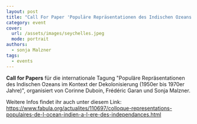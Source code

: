 ```yaml
---
layout: post
title: "Call For Paper 'Populäre Repräsentationen des Indischen Ozeans im Kontext der Dekolonisierung (1950er bis 1970er Jahre)''"
category: event
cover:
  url: /assets/images/seychelles.jpeg
  mode: portrait
authors:
  - sonja Malzner
tags:
  - events
---
```


**Call for Papers** für die internationale Tagung "Populäre Repräsentationen des Indischen Ozeans im Kontext der Dekolonisierung (1950er bis 1970er Jahre)", organisiert von Corinne Duboin, Frédéric Garan und Sonja Malzner.


<!-- more -->

Weitere Infos findet ihr auch unter diesem Link: https://www.fabula.org/actualites/110697/colloque-representations-populaires-de-l-ocean-indien-a-l-ere-des-independances.html
